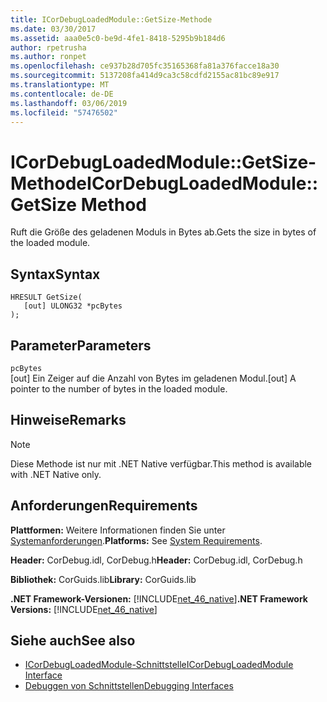 ```yaml
---
title: ICorDebugLoadedModule::GetSize-Methode
ms.date: 03/30/2017
ms.assetid: aaa0e5c0-be9d-4fe1-8418-5295b9b184d6
author: rpetrusha
ms.author: ronpet
ms.openlocfilehash: ce937b28d705fc35165368fa81a376facce18a30
ms.sourcegitcommit: 5137208fa414d9ca3c58cdfd2155ac81bc89e917
ms.translationtype: MT
ms.contentlocale: de-DE
ms.lasthandoff: 03/06/2019
ms.locfileid: "57476502"
---
```

# <a name="icordebugloadedmodulegetsize-method"></a><span data-ttu-id="c2f7b-102">ICorDebugLoadedModule::GetSize-Methode</span><span class="sxs-lookup"><span data-stu-id="c2f7b-102">ICorDebugLoadedModule::GetSize Method</span></span>
<span data-ttu-id="c2f7b-103">Ruft die Größe des geladenen Moduls in Bytes ab.</span><span class="sxs-lookup"><span data-stu-id="c2f7b-103">Gets the size in bytes of the loaded module.</span></span>  
  
## <a name="syntax"></a><span data-ttu-id="c2f7b-104">Syntax</span><span class="sxs-lookup"><span data-stu-id="c2f7b-104">Syntax</span></span>  
  
```  
HRESULT GetSize(  
   [out] ULONG32 *pcBytes  
);  
```  
  
## <a name="parameters"></a><span data-ttu-id="c2f7b-105">Parameter</span><span class="sxs-lookup"><span data-stu-id="c2f7b-105">Parameters</span></span>  
 `pcBytes`  
 <span data-ttu-id="c2f7b-106">[out] Ein Zeiger auf die Anzahl von Bytes im geladenen Modul.</span><span class="sxs-lookup"><span data-stu-id="c2f7b-106">[out] A pointer to the number of bytes in the loaded module.</span></span>  
  
## <a name="remarks"></a><span data-ttu-id="c2f7b-107">Hinweise</span><span class="sxs-lookup"><span data-stu-id="c2f7b-107">Remarks</span></span>  
  
> [!NOTE]
>  <span data-ttu-id="c2f7b-108">Diese Methode ist nur mit .NET Native verfügbar.</span><span class="sxs-lookup"><span data-stu-id="c2f7b-108">This method is available with .NET Native only.</span></span>  
  
## <a name="requirements"></a><span data-ttu-id="c2f7b-109">Anforderungen</span><span class="sxs-lookup"><span data-stu-id="c2f7b-109">Requirements</span></span>  
 <span data-ttu-id="c2f7b-110">**Plattformen:** Weitere Informationen finden Sie unter [Systemanforderungen](../../../../docs/framework/get-started/system-requirements.md).</span><span class="sxs-lookup"><span data-stu-id="c2f7b-110">**Platforms:** See [System Requirements](../../../../docs/framework/get-started/system-requirements.md).</span></span>  
  
 <span data-ttu-id="c2f7b-111">**Header:** CorDebug.idl, CorDebug.h</span><span class="sxs-lookup"><span data-stu-id="c2f7b-111">**Header:** CorDebug.idl, CorDebug.h</span></span>  
  
 <span data-ttu-id="c2f7b-112">**Bibliothek:** CorGuids.lib</span><span class="sxs-lookup"><span data-stu-id="c2f7b-112">**Library:** CorGuids.lib</span></span>  
  
 <span data-ttu-id="c2f7b-113">**.NET Framework-Versionen:** [!INCLUDE[net_46_native](../../../../includes/net-46-native-md.md)]</span><span class="sxs-lookup"><span data-stu-id="c2f7b-113">**.NET Framework Versions:** [!INCLUDE[net_46_native](../../../../includes/net-46-native-md.md)]</span></span>  
  
## <a name="see-also"></a><span data-ttu-id="c2f7b-114">Siehe auch</span><span class="sxs-lookup"><span data-stu-id="c2f7b-114">See also</span></span>
- [<span data-ttu-id="c2f7b-115">ICorDebugLoadedModule-Schnittstelle</span><span class="sxs-lookup"><span data-stu-id="c2f7b-115">ICorDebugLoadedModule Interface</span></span>](../../../../docs/framework/unmanaged-api/debugging/icordebugloadedmodule-interface.md)
- [<span data-ttu-id="c2f7b-116">Debuggen von Schnittstellen</span><span class="sxs-lookup"><span data-stu-id="c2f7b-116">Debugging Interfaces</span></span>](../../../../docs/framework/unmanaged-api/debugging/debugging-interfaces.md)
